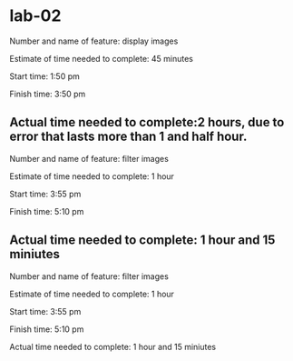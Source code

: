 # lab-02



Number and name of feature: display images

Estimate of time needed to complete: 45 minutes

Start time: 1:50 pm

Finish time: 3:50 pm

Actual time needed to complete:2 hours, due to error that lasts more than 1 and half hour.
----------------------------------------------------------------------------------------------

Number and name of feature: filter images

Estimate of time needed to complete: 1 hour

Start time: 3:55 pm

Finish time: 5:10 pm

Actual time needed to complete: 1 hour and 15 miniutes
----------------------------------------------------------------------------------------------

Number and name of feature: filter images

Estimate of time needed to complete: 1 hour

Start time: 3:55 pm

Finish time: 5:10 pm

Actual time needed to complete: 1 hour and 15 miniutes